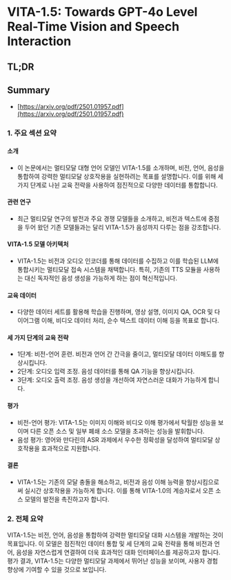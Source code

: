# VITA-1.5: Towards GPT-4o Level Real-Time Vision and Speech Interaction
## TL;DR
## Summary
- [https://arxiv.org/pdf/2501.01957.pdf](https://arxiv.org/pdf/2501.01957.pdf)

### 1. 주요 섹션 요약

#### 소개
- 이 논문에서는 멀티모달 대형 언어 모델인 VITA-1.5를 소개하며, 비전, 언어, 음성을 통합하여 강력한 멀티모달 상호작용을 실현하려는 목표를 설명합니다. 이를 위해 세 가지 단계로 나뉜 교육 전략을 사용하여 점진적으로 다양한 데이터를 통합합니다.

#### 관련 연구
- 최근 멀티모달 연구의 발전과 주요 경쟁 모델들을 소개하고, 비전과 텍스트에 중점을 두어 왔던 기존 모델들과는 달리 VITA-1.5가 음성까지 다루는 점을 강조합니다.

#### VITA-1.5 모델 아키텍처
- VITA-1.5는 비전과 오디오 인코더를 통해 데이터를 수집하고 이를 학습된 LLM에 통합시키는 멀티모달 접속 시스템을 채택합니다. 특히, 기존의 TTS 모듈을 사용하는 대신 독자적인 음성 생성을 가능하게 하는 점이 혁신적입니다.

#### 교육 데이터
- 다양한 데이터 세트를 활용해 학습을 진행하며, 영상 설명, 이미지 QA, OCR 및 다이어그램 이해, 비디오 데이터 처리, 순수 텍스트 데이터 이해 등을 목표로 합니다.

#### 세 가지 단계의 교육 전략
- 1단계: 비전-언어 훈련. 비전과 언어 간 간극을 줄이고, 멀티모달 데이터 이해도를 향상시킵니다.
- 2단계: 오디오 입력 조정. 음성 데이터를 통해 QA 기능을 향상시킵니다.
- 3단계: 오디오 출력 조정. 음성 생성을 개선하여 자연스러운 대화가 가능하게 합니다.

#### 평가
- 비전-언어 평가: VITA-1.5는 이미지 이해와 비디오 이해 평가에서 탁월한 성능을 보이며 다른 오픈 소스 및 일부 폐쇄 소스 모델을 초과하는 성능을 발휘합니다.
- 음성 평가: 영어와 만다린의 ASR 과제에서 우수한 정확성을 달성하여 멀티모달 상호작용을 효과적으로 지원합니다.

#### 결론
- VITA-1.5는 기존의 모달 충돌을 해소하고, 비전과 음성 이해 능력을 향상시킴으로써 실시간 상호작용을 가능하게 합니다. 이를 통해 VITA-1.0의 계승자로서 오픈 소스 모델의 발전을 촉진하고자 합니다.

### 2. 전체 요약
VITA-1.5는 비전, 언어, 음성을 통합하여 강력한 멀티모달 대화 시스템을 개발하는 것이 목표입니다. 이 모델은 점진적인 데이터 통합 및 세 단계의 교육 전략을 통해 비전과 언어, 음성을 자연스럽게 연결하여 더욱 효과적인 대화 인터페이스를 제공하고자 합니다. 평가 결과, VITA-1.5는 다양한 멀티모달 과제에서 뛰어난 성능을 보이며, 사용자 경험 향상에 기여할 수 있을 것으로 보입니다.